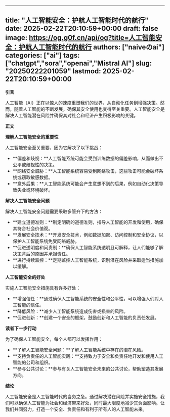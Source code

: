 
---
title: "人工智能安全：护航人工智能时代的航行"
date: 2025-02-22T20:10:59+00:00
draft: false
image: https://og.g0f.cn/api/og?title=人工智能安全：护航人工智能时代的航行
authors: ["naiveのai"]
categories: ["ai"]
tags: ["chatgpt","sora","openai","Mistral AI"]
slug: "20250222201059"
lastmod: 2025-02-22T20:10:59+00:00
---
**引言**

人工智能（AI）正在以惊人的速度重塑我们的世界，从自动化任务到增强决策。然而，随着人工智能的不断发展，确保其安全使用也变得至关重要。人工智能安全是解决人工智能潜在风险并确保其对社会和经济产生积极影响的关键。

**正文**

**理解人工智能安全的重要性**

人工智能安全至关重要，因为它解决了以下挑战：

* **偏差和歧视：**人工智能系统可能会受到训练数据的偏差影响，从而做出不公平或歧视性的决策。
* **网络安全威胁：**人工智能系统容易受到网络攻击，这些攻击可能会破坏系统或窃取敏感数据。
* **意外后果：**人工智能系统可能会产生意想不到的后果，例如自动化决策导致失业或环境破坏。

**解决人工智能安全问题**

解决人工智能安全问题需要采取多管齐下的方法：

* **建立道德准则：**制定明确的道德准则，指导人工智能的开发和使用，确保其符合社会价值观。
* **发展安全技术：**开发安全技术，例如数据加密、访问控制和安全协议，以保护人工智能系统免受网络威胁。
* **促进透明度和问责制：**确保人工智能系统透明且可解释，让人们能够了解决策背后的原因并承担责任。
* **进行持续监控：**定期监控人工智能系统，识别潜在风险并采取适当措施加以缓解。

**人工智能安全的好处**

实施人工智能安全措施具有许多好处：

* **增强信任：**通过确保人工智能系统的安全性和公平性，可以增强人们对人工智能的信任。
* **降低风险：**减少人工智能系统造成伤害或损害的风险。
* **促进创新：**创建一个安全的框架，鼓励创新和人工智能的负责任发展。

**读者下一步行动**

为了确保人工智能安全，每个人都可以发挥作用：

* **了解人工智能安全问题：**了解人工智能系统中存在的潜在风险。
* **支持负责任的人工智能实践：**支持致力于安全和负责任地开发和使用人工智能的公司和组织。
* **参与公共讨论：**参与有关人工智能安全未来的公共讨论，帮助塑造其发展方向。

**结论**

人工智能安全是人工智能时代的当务之急。通过解决潜在风险并实施安全措施，我们可以确保人工智能为社会和经济带来好处，同时最大限度地减少其负面影响。让我们共同努力，打造一个安全、负责任和有利于所有人的人工智能未来。